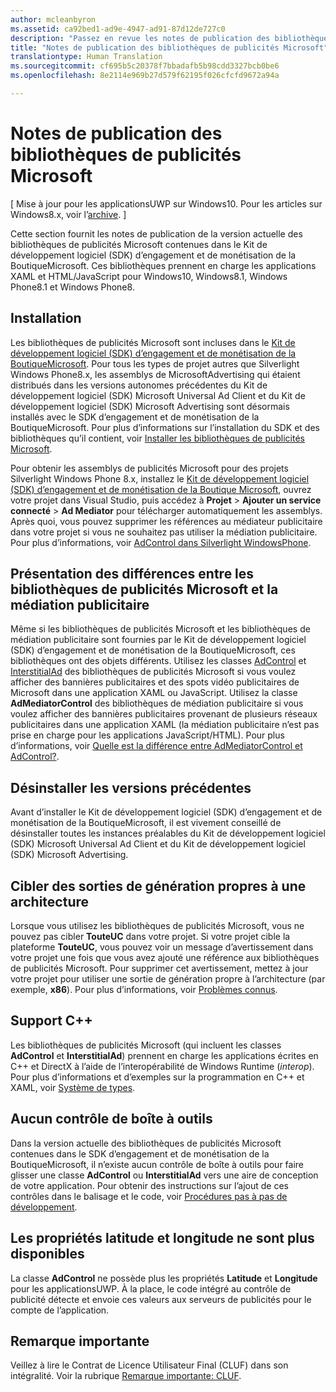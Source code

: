```yaml
---
author: mcleanbyron
ms.assetid: ca92bed1-ad9e-4947-ad91-87d12de727c0
description: "Passez en revue les notes de publication des bibliothèques de publicités Microsoft contenues dans le Kit de développement logiciel (SDK) d’engagement et de monétisation de la BoutiqueMicrosoft."
title: "Notes de publication des bibliothèques de publicités Microsoft"
translationtype: Human Translation
ms.sourcegitcommit: cf695b5c20378f7bbadafb5b98cdd3327bcb0be6
ms.openlocfilehash: 8e2114e969b27d579f62195f026cfcfd9672a94a

---
```


# Notes de publication des bibliothèques de publicités Microsoft


\[ Mise à jour pour les applicationsUWP sur Windows10. Pour les articles sur Windows8.x, voir l’[archive](http://go.microsoft.com/fwlink/p/?linkid=619132). \]

Cette section fournit les notes de publication de la version actuelle des bibliothèques de publicités Microsoft contenues dans le Kit de développement logiciel (SDK) d’engagement et de monétisation de la BoutiqueMicrosoft. Ces bibliothèques prennent en charge les applications XAML et HTML/JavaScript pour Windows10, Windows8.1, Windows Phone8.1 et Windows Phone8.

## Installation


Les bibliothèques de publicités Microsoft sont incluses dans le [Kit de développement logiciel (SDK) d’engagement et de monétisation de la BoutiqueMicrosoft](http://aka.ms/store-em-sdk). Pour tous les types de projet autres que Silverlight Windows Phone8.x, les assemblys de MicrosoftAdvertising qui étaient distribués dans les versions autonomes précédentes du Kit de développement logiciel (SDK) Microsoft Universal Ad Client et du Kit de développement logiciel (SDK) Microsoft Advertising sont désormais installés avec le SDK d’engagement et de monétisation de la BoutiqueMicrosoft. Pour plus d’informations sur l’installation du SDK et des bibliothèques qu’il contient, voir [Installer les bibliothèques de publicités Microsoft](install-the-microsoft-advertising-libraries.md).

Pour obtenir les assemblys de publicités Microsoft pour des projets Silverlight Windows Phone 8.x, installez le [Kit de développement logiciel (SDK) d’engagement et de monétisation de la Boutique Microsoft](http://aka.ms/store-em-sdk), ouvrez votre projet dans Visual Studio, puis accédez à **Projet** > **Ajouter un service connecté** > **Ad Mediator** pour télécharger automatiquement les assemblys. Après quoi, vous pouvez supprimer les références au médiateur publicitaire dans votre projet si vous ne souhaitez pas utiliser la médiation publicitaire. Pour plus d’informations, voir [AdControl dans Silverlight WindowsPhone](adcontrol-in-windows-phone-silverlight.md).

## Présentation des différences entre les bibliothèques de publicités Microsoft et la médiation publicitaire

Même si les bibliothèques de publicités Microsoft et les bibliothèques de médiation publicitaire sont fournies par le Kit de développement logiciel (SDK) d’engagement et de monétisation de la BoutiqueMicrosoft, ces bibliothèques ont des objets différents. Utilisez les classes [AdControl](https://msdn.microsoft.com/library/windows/apps/microsoft.advertising.winrt.ui.adcontrol.aspx) et [InterstitialAd](https://msdn.microsoft.com/library/windows/apps/microsoft.advertising.winrt.ui.interstitialad.aspx) des bibliothèques de publicités Microsoft si vous voulez afficher des bannières publicitaires et des spots vidéo publicitaires de Microsoft dans une application XAML ou JavaScript. Utilisez la classe **AdMediatorControl** des bibliothèques de médiation publicitaire si vous voulez afficher des bannières publicitaires provenant de plusieurs réseaux publicitaires dans une application XAML (la médiation publicitaire n’est pas prise en charge pour les applications JavaScript/HTML). Pour plus d’informations, voir [Quelle est la différence entre AdMediatorControl et AdControl?](what-is-the-difference-admediatorcontrol-or-adcontrol.md).

## Désinstaller les versions précédentes 

Avant d’installer le Kit de développement logiciel (SDK) d’engagement et de monétisation de la BoutiqueMicrosoft, il est vivement conseillé de désinstaller toutes les instances préalables du Kit de développement logiciel (SDK) Microsoft Universal Ad Client et du Kit de développement logiciel (SDK) Microsoft Advertising.

## Cibler des sorties de génération propres à une architecture

Lorsque vous utilisez les bibliothèques de publicités Microsoft, vous ne pouvez pas cibler **TouteUC** dans votre projet. Si votre projet cible la plateforme **TouteUC**, vous pouvez voir un message d’avertissement dans votre projet une fois que vous avez ajouté une référence aux bibliothèques de publicités Microsoft. Pour supprimer cet avertissement, mettez à jour votre projet pour utiliser une sortie de génération propre à l’architecture (par exemple, **x86**). Pour plus d’informations, voir [Problèmes connus](known-issues-for-the-advertising-libraries.md).

## Support C++

Les bibliothèques de publicités Microsoft (qui incluent les classes **AdControl** et **InterstitialAd**) prennent en charge les applications écrites en C++ et DirectX à l’aide de l’interopérabilité de Windows Runtime (*interop*). Pour plus d’informations et d’exemples sur la programmation en C++ et XAML, voir [Système de types](https://msdn.microsoft.com/library/windows/apps/xaml/hh755822.aspx).

## Aucun contrôle de boîte à outils

Dans la version actuelle des bibliothèques de publicités Microsoft contenues dans le SDK d’engagement et de monétisation de la BoutiqueMicrosoft, il n’existe aucun contrôle de boîte à outils pour faire glisser une classe **AdControl** ou **InterstitialAd** vers une aire de conception de votre application. Pour obtenir des instructions sur l’ajout de ces contrôles dans le balisage et le code, voir [Procédures pas à pas de développement](developer-walkthroughs.md).

## Les propriétés latitude et longitude ne sont plus disponibles

La classe **AdControl** ne possède plus les propriétés **Latitude** et **Longitude** pour les applicationsUWP. À la place, le code intégré au contrôle de publicité détecte et envoie ces valeurs aux serveurs de publicités pour le compte de l’application.

## Remarque importante

Veillez à lire le Contrat de Licence Utilisateur Final (CLUF) dans son intégralité. Voir la rubrique [Remarque importante: CLUF](important-notice-eula.md).

 

 



<!--HONumber=Jun16_HO4-->


